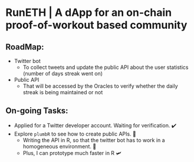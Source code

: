 # RunETH | A dApp for an on-chain proof-of-workout based community 

## RoadMap:

* Twitter bot
  * To collect tweets and update the  public API about the user statistics (number of days streak went on)
* Public API
  * That will be accessed by the Oracles to verify whether the daily streak is being maintained or not

## On-going Tasks:

* Applied for a Twitter developer account. Waiting for verification. ✔️
* Explore `plumbR` to see how to create public APIs. 🚧
  * Writing the API in R, so that the twitter bot has to work in a homogeneous environment. 🤔
  * Plus, I can prototype much faster in R 🛩️
